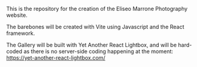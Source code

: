 This is the repository for the creation of the Eliseo Marrone Photography website.

The barebones will be created with Vite using Javascript and the React framework.

The Gallery will be built with Yet Another React Lightbox, and will be hard-coded as there is no server-side coding happening at the moment: https://yet-another-react-lightbox.com/

